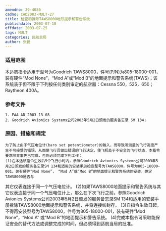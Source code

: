 ```yaml
---
amendno: 39-4086
cadno: CAD2003-MULT-27
title: 检查和拆除TAWS8000地形提示和警告系统
publishdate: 2003-07-18
effdate: 2003-07-25
tags: MULT
categories: 民航总局
author: 张磊
---
```


### 适用范围 
本适航指令适用于型号为Goodrich TAWS8000，件号(P/N)为805-18000-001，装有硬件“Mod None”，“Mod A”或“Mod B”的地面提示和警告系统(TAWS)；该系统装于但不限于下列按任何类别审定的航空器：Cessna 550，525，650；Raytheon 400A。

### 参考文件
    1. FAA AD 2003-13-08 
    2. Goodrich Avionics Systems公司2003年5月2日颁发的服务备忘录 SM 134；

### 原因、措施和规定 
    为了防止由于气压电位计(baro set potentiometer)的输入，而导致所测量的飞行高度产生不可接受的错误，从而使飞行员做出错误的飞行决定，使飞机处于不安全的飞行状态，本指令要求除非事先已完成，否则必须完成下列工作： 
    (1)在本适航指令生效后5个飞行小时内，参照Goodrich Avionics Systems公司2003年5月2日颁发的服务备忘录SM 134和适用的安装手册检查型号为TAWS8000，件号为805-18000-001，装有硬件“Mod None”， “Mod A”或“Mod B”的地面提示和警告系统的安装，确定TAWS8000是否与
       
其它仪表连接于同一个气压电位计。 
    (2)如果TAWS8000地面提示和警告系统与其它仪表连接于同一个气压电位计上，那么在下次飞行之前，参照Goodrich Avionics Systems公司2003年5月2日颁发的服务备忘录SM 134和适用的安装手册拆除TAWS8000地面提示和警告系统，并将连接线封存。 
(3)自指令生效日起，不得再安装型号为TAWS8000，件号为805-18000-001，装有硬件“Mod None”，“Mod A” 或“Mod B”的地面提示和警告系统。 
    (4)完成本指令可采取能保证安全的替代方法或调整完成的时间，但必须得到适航当局的批准。

